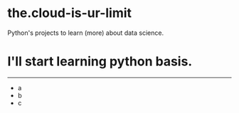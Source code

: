 # the.cloud-is-ur-limit
Python's projects to learn (more) about data science. 

# I'll start learning python basis.

---

- a
- b
- c
